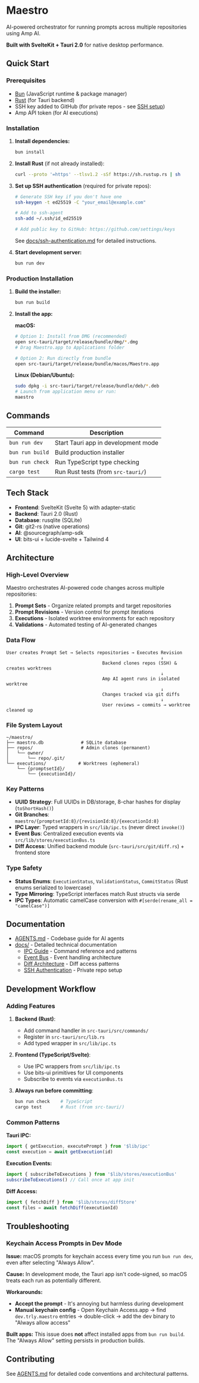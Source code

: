 # Maestro

AI-powered orchestrator for running prompts across multiple repositories using Amp AI.

**Built with SvelteKit + Tauri 2.0** for native desktop performance.

## Quick Start

### Prerequisites
- [Bun](https://bun.sh) (JavaScript runtime & package manager)
- [Rust](https://rustup.rs) (for Tauri backend)
- SSH key added to GitHub (for private repos - see [SSH setup](docs/ssh-authentication.md))
- Amp API token (for AI executions)

### Installation

1. **Install dependencies:**
   ```bash
   bun install
   ```

2. **Install Rust** (if not already installed):
   ```bash
   curl --proto '=https' --tlsv1.2 -sSf https://sh.rustup.rs | sh
   ```

3. **Set up SSH authentication** (required for private repos):
   ```bash
   # Generate SSH key if you don't have one
   ssh-keygen -t ed25519 -C "your_email@example.com"
   
   # Add to ssh-agent
   ssh-add ~/.ssh/id_ed25519
   
   # Add public key to GitHub: https://github.com/settings/keys
   ```
   
   See [docs/ssh-authentication.md](docs/ssh-authentication.md) for detailed instructions.

4. **Start development server:**
   ```bash
   bun run dev
   ```

### Production Installation

1. **Build the installer:**
   ```bash
   bun run build
   ```

2. **Install the app:**

   **macOS:**
   ```bash
   # Option 1: Install from DMG (recommended)
   open src-tauri/target/release/bundle/dmg/*.dmg
   # Drag Maestro.app to Applications folder
   
   # Option 2: Run directly from bundle
   open src-tauri/target/release/bundle/macos/Maestro.app
   ```

   **Linux (Debian/Ubuntu):**
   ```bash
   sudo dpkg -i src-tauri/target/release/bundle/deb/*.deb
   # Launch from application menu or run:
   maestro
   ```

## Commands

| Command | Description |
|---------|-------------|
| `bun run dev` | Start Tauri app in development mode |
| `bun run build` | Build production installer |
| `bun run check` | Run TypeScript type checking |
| `cargo test` | Run Rust tests (from `src-tauri/`) |

## Tech Stack

- **Frontend**: SvelteKit (Svelte 5) with adapter-static
- **Backend**: Tauri 2.0 (Rust)
- **Database**: rusqlite (SQLite)
- **Git**: git2-rs (native operations)
- **AI**: @sourcegraph/amp-sdk
- **UI**: bits-ui + lucide-svelte + Tailwind 4

## Architecture

### High-Level Overview

Maestro orchestrates AI-powered code changes across multiple repositories:

1. **Prompt Sets** - Organize related prompts and target repositories
2. **Prompt Revisions** - Version control for prompt iterations
3. **Executions** - Isolated worktree environments for each repository
4. **Validations** - Automated testing of AI-generated changes

### Data Flow

```
User creates Prompt Set → Selects repositories → Executes Revision
                                                          ↓
                                    Backend clones repos (SSH) & creates worktrees
                                                          ↓
                                    Amp AI agent runs in isolated worktree
                                                          ↓
                                    Changes tracked via git diffs
                                                          ↓
                                    User reviews → commits → worktree cleaned up
```

### File System Layout

```
~/maestro/
├── maestro.db              # SQLite database
├── repos/                  # Admin clones (permanent)
│   └── owner/
│       └── repo/.git/
└── executions/            # Worktrees (ephemeral)
    └── {promptsetId}/
        └── {executionId}/
```

### Key Patterns

- **UUID Strategy**: Full UUIDs in DB/storage, 8-char hashes for display (`toShortHash()`)
- **Git Branches**: `maestro/{promptsetId:8}/{revisionId:8}/{executionId:8}`
- **IPC Layer**: Typed wrappers in `src/lib/ipc.ts` (never direct `invoke()`)
- **Event Bus**: Centralized execution events via `src/lib/stores/executionBus.ts`
- **Diff Access**: Unified backend module (`src-tauri/src/git/diff.rs`) + frontend store

### Type Safety

- **Status Enums**: `ExecutionStatus`, `ValidationStatus`, `CommitStatus` (Rust enums serialized to lowercase)
- **Type Mirroring**: TypeScript interfaces match Rust structs via serde
- **IPC Types**: Automatic camelCase conversion with `#[serde(rename_all = "camelCase")]`

## Documentation

- [AGENTS.md](AGENTS.md) - Codebase guide for AI agents
- [docs/](docs/) - Detailed technical documentation
  - [IPC Guide](docs/ipc-guide.md) - Command reference and patterns
  - [Event Bus](docs/execution-event-bus.md) - Event handling architecture
  - [Diff Architecture](docs/diff-architecture.md) - Diff access patterns
  - [SSH Authentication](docs/ssh-authentication.md) - Private repo setup

## Development Workflow

### Adding Features

1. **Backend (Rust)**:
   - Add command handler in `src-tauri/src/commands/`
   - Register in `src-tauri/src/lib.rs`
   - Add typed wrapper in `src/lib/ipc.ts`

2. **Frontend (TypeScript/Svelte)**:
   - Use IPC wrappers from `src/lib/ipc.ts`
   - Use bits-ui primitives for UI components
   - Subscribe to events via `executionBus.ts`

3. **Always run before committing**:
   ```bash
   bun run check    # TypeScript
   cargo test       # Rust (from src-tauri/)
   ```

### Common Patterns

**Tauri IPC:**
```typescript
import { getExecution, executePrompt } from '$lib/ipc'
const execution = await getExecution(id)
```

**Execution Events:**
```typescript
import { subscribeToExecutions } from '$lib/stores/executionBus'
subscribeToExecutions() // Call once at app init
```

**Diff Access:**
```typescript
import { fetchDiff } from '$lib/stores/diffStore'
const files = await fetchDiff(executionId)
```

## Troubleshooting

### Keychain Access Prompts in Dev Mode

**Issue:** macOS prompts for keychain access every time you run `bun run dev`, even after selecting "Always Allow".

**Cause:** In development mode, the Tauri app isn't code-signed, so macOS treats each run as potentially different.

**Workarounds:**
- **Accept the prompt** - It's annoying but harmless during development
- **Manual keychain config** - Open Keychain Access.app → find `dev.trly.maestro` entries → double-click → add the dev binary to "Always allow access"

**Built apps:** This issue does **not** affect installed apps from `bun run build`. The "Always Allow" setting persists in production builds.

## Contributing

See [AGENTS.md](AGENTS.md) for detailed code conventions and architectural patterns.
